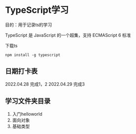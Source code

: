 # TypeScript学习

目的：用于记录ts的学习

TypeScript 是 JavaScript 的一个超集，支持 ECMAScript 6 标准

下载ts

```
npm install -g typescript
```



## 日期打卡表

2022.04.28 完成1，2
2022.04.29 完成3


##  学习文件夹目录

1. 入门helloworld
2. 面向对象
3. 基础类型

